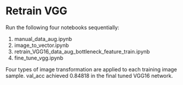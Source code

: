 # Retrain VGG
Run the following four notebooks sequentially:
 1. manual_data_aug.ipynb
 1. image_to_vector.ipynb
 1. retrain_VGG16_data_aug_bottleneck_feature_train.ipynb
 1. fine_tune_vgg.ipynb

Four types of image transformation are applied to each training image sample.
val_acc achieved 0.84818 in the final tuned VGG16 network.